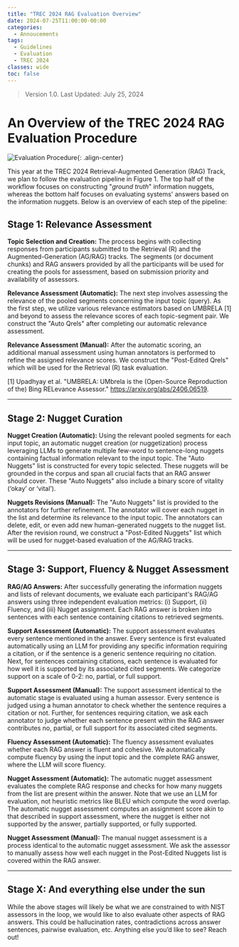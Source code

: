 ```yaml
---
title: "TREC 2024 RAG Evaluation Overview"
date: 2024-07-25T11:00:00-00:00
categories:
  - Annoucements
tags:
  - Guidelines
  - Evaluation
  - TREC 2024
classes: wide
toc: false
---
```


> Version 1.0. Last Updated: July 25, 2024

# An Overview of the TREC 2024 RAG Evaluation Procedure

![Evaluation Procedure](/assets/images/evaluation_flow_public.jpg){: .align-center}

This year at the TREC 2024 Retrieval-Augmented Generation (RAG) Track, we plan to follow the evaluation pipeline in Figure 1. The top half of the workflow focuses on constructing "*ground truth*" information nuggets, whereas the bottom half focuses on evaluating systems' answers based on the information nuggets. Below is an overview of each step of the pipeline:

## Stage 1: Relevance Assessment

**Topic Selection and Creation:** The process begins with collecting responses from participants submitted to the Retrieval (R) and the Augmented-Generation (AG/RAG) tracks. The segments (or document chunks) and RAG answers provided by all the participants will be used for creating the pools for assessment, based on submission priority and availability of assessors. 

**Relevance Assessment (Automatic):** The next step involves assessing the relevance of the pooled segments concerning the input topic (query). As the first step, we utilize various relevance estimators based on UMBRELA [1] and beyond to assess the relevance scores of each topic-segment pair. We construct the "Auto Qrels" after completing our automatic relevance assessment.

**Relevance Assessment (Manual):** After the automatic scoring, an additional manual assessment using human annotators is performed to refine the assigned relevance scores. We construct the "Post-Edited Qrels" which will be used for the Retrieval (R) task evaluation.

[1] Upadhyay et al. "UMBRELA: UMbrela is the (Open-Source Reproduction of the) Bing RELevance Assessor." https://arxiv.org/abs/2406.06519.

-----
## Stage 2: Nugget Curation

**Nugget Creation (Automatic):** Using the relevant pooled segments for each input topic, an automatic nugget creation (or nuggetization) process leveraging LLMs to generate multiple few-word to sentence-long nuggets containing factual information relevant to the input topic. The "Auto Nuggets" list is constructed for every topic selected. These nuggets will be grounded in the corpus and span all crucial facts that an RAG answer should cover. These "Auto Nuggets" also include a binary score of vitality (‘okay’ or ‘vital’).


**Nuggets Revisions (Manual):** The "Auto Nuggets" list is provided to the annotators for further refinement. The annotator will cover each nugget in the list and determine its relevance to the input topic. The annotators can delete, edit, or even add new human-generated nuggets to the nugget list. After the revision round, we construct a "Post-Edited Nuggets" list which will be used for nugget-based evaluation of the AG/RAG tracks.

-----
## Stage 3: Support, Fluency & Nugget Assessment

**RAG/AG Answers:** After successfully generating the information nuggets and lists of relevant documents, we evaluate each participant's RAG/AG answers using three independent evaluation metrics: (i) Support, (ii) Fluency, and (iii) Nugget assignment. Each RAG answer is broken into sentences with each sentence containing citations to retrieved segments.

**Support Assessment (Automatic):** The support assessment evaluates every sentence mentioned in the answer. Every sentence is first evaluated automatically using an LLM for providing any specific information requiring a citation, or if the sentence is a generic sentence requiring no citation. Next, for sentences containing citations, each sentence is evaluated for how well it is supported by its associated cited segments. We categorize support on a scale of 0-2: no, partial, or full support. 

**Support Assessment (Manual):** The support assessment identical to the automatic stage is evaluated using a human assessor. Every sentence is judged using a human annotator to check whether the sentence requires a citation or not. Further, for sentences requiring citation, we ask each annotator to judge whether each sentence present within the RAG answer contributes no, partial, or full support for its associated cited segments.

**Fluency Assessment (Automatic):** The fluency assessment evaluates whether each RAG answer is fluent and cohesive. We automatically compute fluency by using the input topic and the complete RAG answer, where the LLM will score fluency.

**Nugget Assessment (Automatic):** The automatic nugget assessment evaluates the complete RAG response and checks for how many nuggets from the list are present within the answer. Note that we use an LLM for evaluation, not heuristic metrics like BLEU which compute the word overlap. The automatic nugget assessment computes an assignment score akin to that described in support assessment, where the nugget is either not supported by the answer, partially supported, or fully supported.

**Nugget Assessment (Manual):** The manual nugget assessment is a process identical to the automatic nugget assessment. We ask the assessor to manually assess how well each nugget in the Post-Edited Nuggets list is covered within the RAG answer.

-----
## Stage X: And everything else under the sun

While the above stages will likely be what we are constrained to with NIST assessors in the loop, we would like to also evaluate other aspects of RAG answers. This could be hallucination rates, contradictions across answer sentences, pairwise evaluation, etc. Anything else you’d like to see? Reach out!